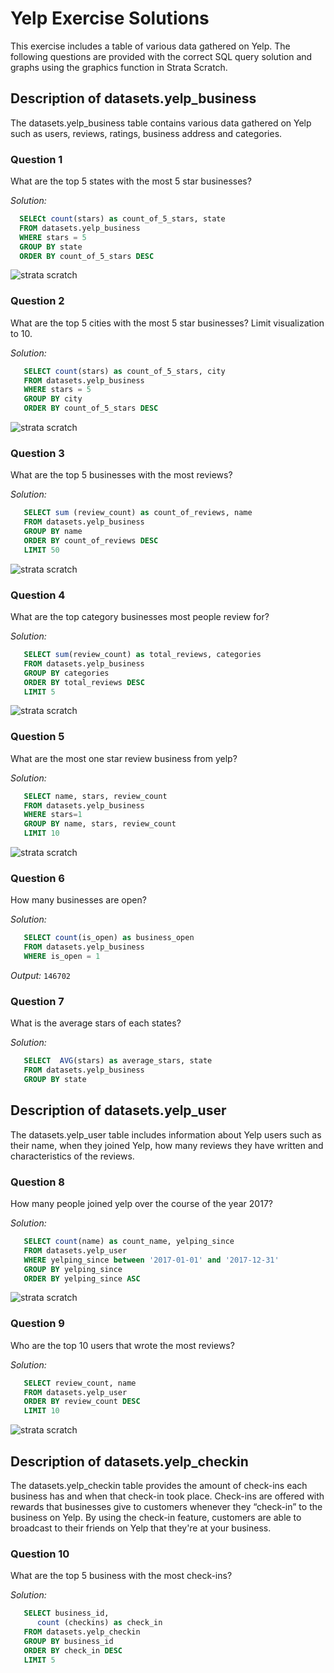 # Yelp Exercise Solutions
This exercise includes a table of various data gathered on Yelp. The following questions are provided with the correct SQL query solution
and graphs using the graphics function in Strata Scratch.

## Description of datasets.yelp_business 
The datasets.yelp_business table contains various data gathered on Yelp such as users, reviews, ratings, business address and categories. 

### Question 1 
What are the top 5 states with the most 5 star businesses?

*Solution:*
```sql
  SELECt count(stars) as count_of_5_stars, state
  FROM datasets.yelp_business
  WHERE stars = 5
  GROUP BY state
  ORDER BY count_of_5_stars DESC
```
![strata scratch](assets/yelp1.png)

### Question 2 
What are the top 5 cities with the most 5 star businesses? Limit visualization to 10.

*Solution:*
```sql
   SELECT count(stars) as count_of_5_stars, city
   FROM datasets.yelp_business
   WHERE stars = 5
   GROUP BY city
   ORDER BY count_of_5_stars DESC
```
![strata scratch](assets/yelp2.png)


### Question 3 
What are the top 5 businesses with the most reviews?

*Solution:*
```sql
   SELECT sum (review_count) as count_of_reviews, name
   FROM datasets.yelp_business
   GROUP BY name
   ORDER BY count_of_reviews DESC
   LIMIT 50
```
![strata scratch](assets/yelp3.png)


### Question 4 
What are the top category businesses most people review for?

*Solution:*
```sql
   SELECT sum(review_count) as total_reviews, categories
   FROM datasets.yelp_business
   GROUP BY categories
   ORDER BY total_reviews DESC
   LIMIT 5
```
![strata scratch](assets/yelp4.png)


### Question 5 
What are the most one star review business from yelp?

*Solution:*
```sql
   SELECT name, stars, review_count
   FROM datasets.yelp_business
   WHERE stars=1
   GROUP BY name, stars, review_count
   LIMIT 10
```
![strata scratch](assets/yelp5.png)


### Question 6 
How many businesses are open?

*Solution:*
```sql
   SELECT count(is_open) as business_open
   FROM datasets.yelp_business
   WHERE is_open = 1
```
*Output:* `146702`

### Question 7 
What is the average stars of each states?

*Solution:*
```sql
   SELECT  AVG(stars) as average_stars, state
   FROM datasets.yelp_business
   GROUP BY state
```

## Description of datasets.yelp_user
The datasets.yelp_user table includes information about Yelp users such as their name, when they joined Yelp, how many reviews they have written and characteristics of the reviews.

### Question 8
How many people joined yelp over the course of the year 2017?

*Solution:*
```sql
   SELECT count(name) as count_name, yelping_since
   FROM datasets.yelp_user
   WHERE yelping_since between '2017-01-01' and '2017-12-31'
   GROUP BY yelping_since
   ORDER BY yelping_since ASC
```
![strata scratch](assets/yelp8.png)


### Question 9
Who are the top 10 users that wrote the most reviews?

*Solution:*
```sql
   SELECT review_count, name
   FROM datasets.yelp_user
   ORDER BY review_count DESC 
   LIMIT 10
```
![strata scratch](assets/yelp9.png)


## Description of datasets.yelp_checkin
The  datasets.yelp_checkin table provides the amount of check-ins each business has and when that check-in took place. Check-ins are offered with rewards that businesses give to customers whenever they “check-in” to the business on Yelp. By using the check-in feature, customers are able to broadcast to their friends on Yelp that they're at your business.

### Question 10
What are the top 5 business with the most check-ins?

*Solution:*
```sql
   SELECT business_id,
      count (checkins) as check_in
   FROM datasets.yelp_checkin
   GROUP BY business_id
   ORDER BY check_in DESC
   LIMIT 5
```




